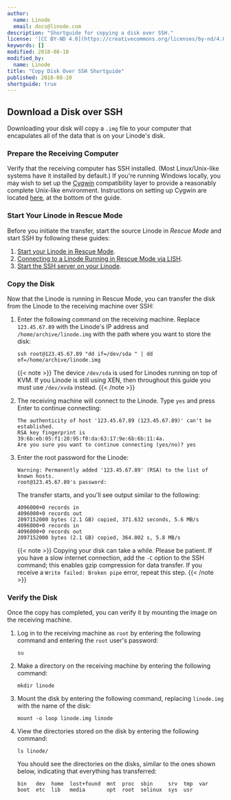 ```yaml
---
author:
  name: Linode
  email: docs@linode.com
description: "Shortguide for copying a disk over SSH."
license: '[CC BY-ND 4.0](https://creativecommons.org/licenses/by-nd/4.0)'
keywords: []
modified: 2018-08-10
modified_by:
  name: Linode
title: "Copy Disk Over SSH Shortguide"
published: 2018-08-10
shortguide: true
---
```


## Download a Disk over SSH

Downloading your disk will copy a `.img` file to your computer that encapulates all of the data that is on your Linode's disk.

### Prepare the Receiving Computer

Verify that the receiving computer has SSH installed. (Most Linux/Unix-like systems have it installed by default.) If you're running Windows locally, you may wish to set up the [Cygwin](http://www.cygwin.com/) compatibility layer to provide a reasonably complete Unix-like environment. Instructions on setting up Cygwin are located [here](/docs/platform/disk-images/copying-a-disk-image-over-ssh/#windows-cygwin-instructions), at the bottom of the guide.

### Start Your Linode in Rescue Mode

Before you initiate the transfer, start the source Linode in *Rescue Mode* and start SSH by following these guides:

1.  [Start your Linode in Rescue Mode](/docs/troubleshooting/rescue-and-rebuild/#booting-into-rescue-mode).
1.  [Connecting to a Linode Running in Rescue Mode via LISH](/docs/troubleshooting/rescue-and-rebuild/#connecting-to-a-linode-running-in-rescue-mode).
1.  [Start the SSH server on your Linode](/docs/troubleshooting/rescue-and-rebuild/#starting-ssh).

### Copy the Disk

Now that the Linode is running in Rescue Mode, you can transfer the disk from the Linode to the receiving machine over SSH:

1.  Enter the following command on the receiving machine. Replace `123.45.67.89` with the Linode's IP address and `/home/archive/linode.img` with the path where you want to store the disk:

        ssh root@123.45.67.89 "dd if=/dev/sda " | dd of=/home/archive/linode.img

    {{< note >}}
The device `/dev/sda` is used for Linodes running on top of KVM. If you Linode is still using XEN, then throughout this guide you must use `/dev/xvda` instead.
{{< /note >}}

1.  The receiving machine will connect to the Linode. Type `yes` and press Enter to continue connecting:

        The authenticity of host '123.45.67.89 (123.45.67.89)' can't be established.
        RSA key fingerprint is 39:6b:eb:05:f1:28:95:f0:da:63:17:9e:6b:6b:11:4a.
        Are you sure you want to continue connecting (yes/no)? yes

1.  Enter the root password for the Linode:

        Warning: Permanently added '123.45.67.89' (RSA) to the list of known hosts.
        root@123.45.67.89's password:

    The transfer starts, and you'll see output similar to the following:

        4096000+0 records in
        4096000+0 records out
        2097152000 bytes (2.1 GB) copied, 371.632 seconds, 5.6 MB/s
        4096000+0 records in
        4096000+0 records out
        2097152000 bytes (2.1 GB) copied, 364.002 s, 5.8 MB/s

    {{< note >}}
Copying your disk can take a while. Please be patient. If you have a slow internet connection, add the `-C` option to the SSH command; this enables gzip compression for data transfer. If you receive a `Write failed: Broken pipe` error, repeat this step.
{{< /note >}}

### Verify the Disk

Once the copy has completed, you can verify it by mounting the image on the receiving machine.

1.  Log in to the receiving machine as `root` by entering the following command and entering the `root` user's password:

        su

1.  Make a directory on the receiving machine by entering the following command:

        mkdir linode

1.  Mount the disk by entering the following command, replacing `linode.img` with the name of the disk:

        mount -o loop linode.img linode

1.  View the directories stored on the disk by entering the following command:

        ls linode/

    You should see the directories on the disks, similar to the ones shown below, indicating that everything has transferred:

        bin   dev  home  lost+found  mnt  proc  sbin     srv  tmp  var
        boot  etc  lib   media       opt  root  selinux  sys  usr
